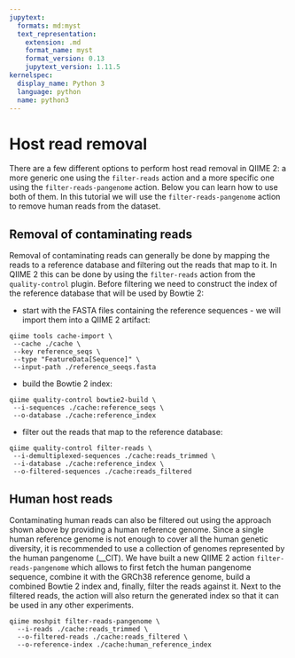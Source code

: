```yaml
---
jupytext:
  formats: md:myst
  text_representation:
    extension: .md
    format_name: myst
    format_version: 0.13
    jupytext_version: 1.11.5
kernelspec:
  display_name: Python 3
  language: python
  name: python3
---
```

# Host read removal
There are a few different options to perform host read removal in QIIME 2: a more generic one using the `filter-reads` action
and a more specific one using the `filter-reads-pangenome` action. Below you can learn how to use both of them. In this tutorial we will 
use the `filter-reads-pangenome` action to remove human reads from the dataset.

## Removal of contaminating reads
Removal of contaminating reads can generally be done by mapping the reads to a reference database and filtering out the reads
that map to it. In QIIME 2 this can be done by using the `filter-reads` action from the `quality-control` plugin. Before filtering
we need to construct the index of the reference database that will be used by Bowtie 2:
- start with the FASTA files containing the reference sequences - we will import them into a QIIME 2 artifact:
```{code-cell}
qiime tools cache-import \
 --cache ./cache \
 --key reference_seqs \
 --type "FeatureData[Sequence]" \
 --input-path ./reference_seeqs.fasta
```
- build the Bowtie 2 index:
```{code-cell}
qiime quality-control bowtie2-build \
 --i-sequences ./cache:reference_seqs \
 --o-database ./cache:reference_index
```
- filter out the reads that map to the reference database:
```{code-cell}
qiime quality-control filter-reads \
 --i-demultiplexed-sequences ./cache:reads_trimmed \
 --i-database ./cache:reference_index \
 --o-filtered-sequences ./cache:reads_filtered
```

## Human host reads
Contaminating human reads can also be filtered out using the approach shown above by providing a human reference genome.
Since a single human reference genome is not enough to cover all the human genetic diversity, it is recommended to use a
collection of genomes represented by the human pangenome (__CIT). We have built a new QIIME 2 action `filter-reads-pangenome`
which allows to first fetch the human pangenome sequence, combine it with the GRCh38 reference genome, build a combined 
Bowtie 2 index and, finally, filter the reads against it. Next to the filtered reads, the action will also return the generated 
index so that it can be used in any other experiments.
```{code-cell}
qiime moshpit filter-reads-pangenome \
  --i-reads ./cache:reads_trimmed \
  --o-filtered-reads ./cache:reads_filtered \
  --o-reference-index ./cache:human_reference_index
```
